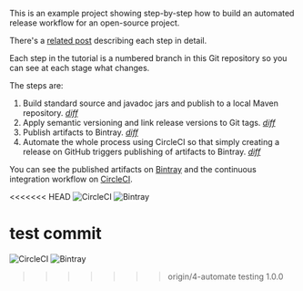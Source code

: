 This is an example project showing step-by-step how to build an automated release workflow for an open-source project.

There's a [related post](https://medium.com/@rfletcher_96265/an-automated-release-workflow-using-gradle-nebula-bintray-circleci-694e65184348) describing each step in detail.

Each step in the tutorial is a numbered branch in this Git repository so you can see at each stage what changes.

The steps are:

1. Build standard source and javadoc jars and publish to a local Maven repository. _[diff](https://github.com/maheshrajannan/gradle-release-demo/compare/1-build)_
2. Apply semantic versioning and link release versions to Git tags. _[diff](https://github.com/maheshrajannan/gradle-release-demo/compare/1-build...2-versioning)_
3. Publish artifacts to Bintray. _[diff](https://github.com/maheshrajannan/gradle-release-demo/compare/2-versioning...3-publish)_
4. Automate the whole process using CircleCI so that simply creating a release on GitHub triggers publishing of artifacts to Bintray. _[diff](https://github.com/maheshrajannan/gradle-release-demo/compare/3-publish...4-automate)_

You can see the published artifacts on [Bintray](https://bintray.com/maheshrajannan/demo/) and the continuous integration workflow on [CircleCI](https://circleci.com/gh/maheshrajannan/gradle-release-demo).

<<<<<<< HEAD
![CircleCI](https://img.shields.io/circleci/project/github/robfletcher/gradle-release-demo.svg?style=for-the-badge)
![Bintray](https://img.shields.io/bintray/v/robfletcher/demo/demo-core.svg?style=for-the-badge)

test commit
=======
![CircleCI](https://img.shields.io/circleci/project/github/maheshrajannan/gradle-release-demo.svg?style=for-the-badge)
![Bintray](https://img.shields.io/bintray/v/maheshrajannan/demo/demo-core.svg?style=for-the-badge)
>>>>>>> origin/4-automate
testing 1.0.0